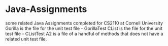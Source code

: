 # Java-Assignments
some related Java Assignments completed for CS2110 at Cornell University
Gorilla is the file for the unit test file - GorillaTest 
CList is the file for the unit test file - CListTest
A2 is a file of a handful of methods that does not have a related unit test file.
